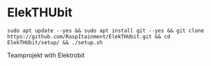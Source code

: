 # ElekTHUbit

`sudo apt update --yes && sudo apt install git --yes && git clone https://github.com/RaspItainment/ElekTHUbit.git && cd ElekTHUbit/setup/ && ./setup.sh`

Teamprojekt with Elektrobit
